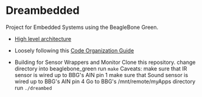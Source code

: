 # Dreambedded
Project for Embedded Systems using the BeagleBone Green. 

* [High level architecture](https://drive.google.com/file/d/1BDMiIV8yohG4y36VP3uiOJNSGxTPou9D/view) 

* Loosely following this [Code Organization Guide](https://hiltmon.com/blog/2013/07/03/a-simple-c-plus-plus-project-structure/)

* Building for Sensor Wrappers and Monitor
	Clone this repository. 
	change directory into beaglebone_green
	run `make`
	Caveats: 
		make sure that IR sensor is wired up to BBG's AIN pin 1
		make sure that Sound sensor is wired up to BBG's AIN pin 4
	Go to BBG's /mnt/remote/myApps directory
	run `./dreambed`
